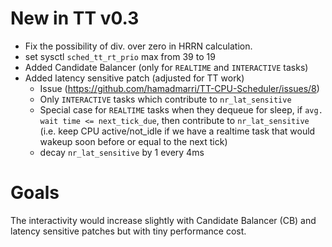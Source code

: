 # New in TT v0.3

- Fix the possibility of div. over zero in HRRN calculation.
- set sysctl `sched_tt_rt_prio` max from 39 to 19
- Added Candidate Balancer (only for `REALTIME` and `INTERACTIVE` tasks)
- Added latency sensitive patch (adjusted for TT work)
	- Issue (https://github.com/hamadmarri/TT-CPU-Scheduler/issues/8)
	- Only `INTERACTIVE` tasks which contribute to `nr_lat_sensitive`
	- Special case for `REALTIME` tasks when they dequeue for sleep,
	  if `avg. wait time <= next_tick_due`, then contribute to `nr_lat_sensitive`
	  (i.e. keep CPU active/not_idle if we have a realtime task that
	  would wakeup soon before or equal to the next tick)
	- decay `nr_lat_sensitive` by 1 every 4ms


# Goals
The interactivity would increase slightly with Candidate Balancer (CB) and
latency sensitive patches but with tiny performance cost.

